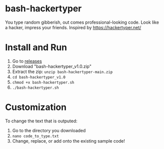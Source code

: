 # bash-hackertyper

You type random gibberish, out comes professional-looking code. Look like a hacker, impress your friends. Inspired by https://hackertyper.net/ 

# Install and Run

1. Go to [releases](https://github.com/NorthernChicken/bash-hackertyper/releases)
2. Download "bash-hackertyper_v1.0.zip"
3. Extract the zip: ```unzip bash-hackertyper-main.zip```
5. ```cd bash-hackertyper_v1.0 ```
6. ```chmod +x bash-hackertyper.sh```
7. ```./bash-hackertyper.sh ```

# Customization

To change the text that is outputed:
1. Go to the directory you downloaded
2. ```nano code_to_type.txt```
3. Change, replace, or add onto the existing sample code!
